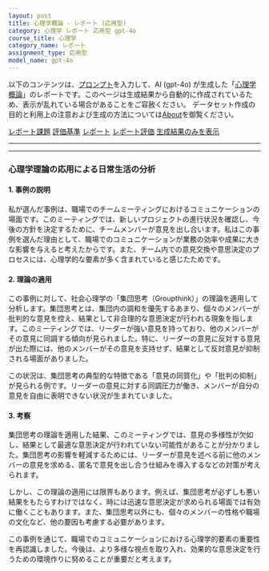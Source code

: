 ```yaml
---
layout: post
title: 心理学概論 - レポート (応用型)
category: 心理学 レポート 応用型 gpt-4o
course_title: 心理学
category_name: レポート
assignment_type: 応用型
model_name: gpt-4o
---
```


以下のコンテンツは、[プロンプト](http://127.0.0.1:8000/generated/心理学/gpt-4o/prompt_レポート-応用型.md)を入力して、AI (gpt-4o) が生成した「[心理学概論](/contents/心理学/)」のレポートです。このページは生成結果から自動的に作成されているため、表示が乱れている場合があることをご容赦ください。
データセット作成の目的と利用上の注意および生成の方法については[About](/About)を御覧ください。

[レポート課題](../レポート課題-応用型)
[評価基準](../評価基準-応用型)
[レポート](../レポート-応用型)
[レポート評価](../レポート評価-応用型)
[生成結果のみを表示](http://127.0.0.1:8000/generated/心理学/gpt-4o/レポート-応用型.md)
  

***
***
  
### 心理学理論の応用による日常生活の分析

#### 1. 事例の説明

私が選んだ事例は、職場でのチームミーティングにおけるコミュニケーションの場面です。このミーティングでは、新しいプロジェクトの進行状況を確認し、今後の方針を決定するために、チームメンバーが意見を出し合います。私はこの事例を選んだ理由として、職場でのコミュニケーションが業務の効率や成果に大きな影響を与えると考えたからです。また、チーム内での意見交換や意思決定のプロセスには、心理学的な要素が多く含まれていると感じたためです。

#### 2. 理論の適用

この事例に対して、社会心理学の「集団思考（Groupthink）」の理論を適用して分析します。集団思考とは、集団内の調和を優先するあまり、個々のメンバーが批判的な意見を控え、結果として非合理的な意思決定が行われる現象を指します。このミーティングでは、リーダーが強い意見を持っており、他のメンバーがその意見に同調する傾向が見られました。特に、リーダーの意見に反対する意見が出た際には、他のメンバーがその意見を支持せず、結果として反対意見が抑制される場面がありました。

この状況は、集団思考の典型的な特徴である「意見の同質化」や「批判の抑制」が見られる例です。リーダーの意見に対する同調圧力が働き、メンバーが自分の意見を自由に表明できない状況が生まれていました。

#### 3. 考察

集団思考の理論を適用した結果、このミーティングでは、意見の多様性が欠如し、結果として最適な意思決定が行われていない可能性があることが分かりました。集団思考の影響を軽減するためには、リーダーが意見を述べる前に他のメンバーの意見を求める、匿名で意見を出し合う仕組みを導入するなどの対策が考えられます。

しかし、この理論の適用には限界もあります。例えば、集団思考が必ずしも悪い結果をもたらすわけではなく、時には迅速な意思決定が求められる場面では有効に働くこともあります。また、集団思考以外にも、個々のメンバーの性格や職場の文化など、他の要因も考慮する必要があります。

この事例を通じて、職場でのコミュニケーションにおける心理学的要素の重要性を再認識しました。今後は、より多様な視点を取り入れ、効果的な意思決定を行うための環境作りに努めることが重要だと考えます。
